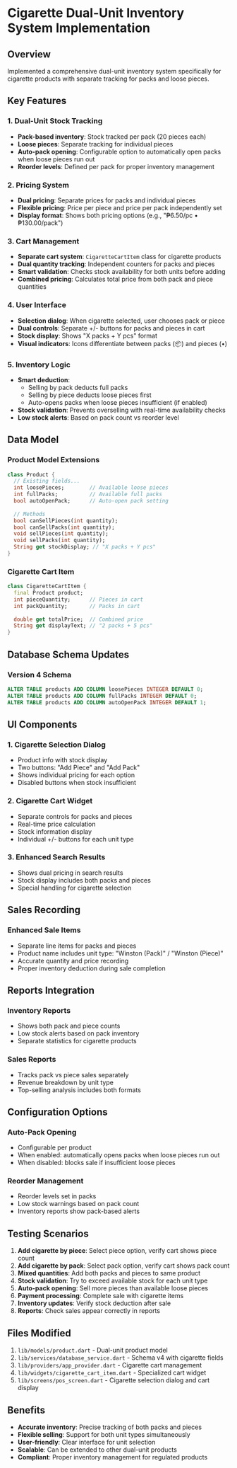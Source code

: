 # Cigarette Dual-Unit Inventory System Implementation

## Overview
Implemented a comprehensive dual-unit inventory system specifically for cigarette products with separate tracking for packs and loose pieces.

## Key Features

### 1. Dual-Unit Stock Tracking
- **Pack-based inventory**: Stock tracked per pack (20 pieces each)
- **Loose pieces**: Separate tracking for individual pieces
- **Auto-pack opening**: Configurable option to automatically open packs when loose pieces run out
- **Reorder levels**: Defined per pack for proper inventory management

### 2. Pricing System
- **Dual pricing**: Separate prices for packs and individual pieces
- **Flexible pricing**: Price per piece and price per pack independently set
- **Display format**: Shows both pricing options (e.g., "₱6.50/pc • ₱130.00/pack")

### 3. Cart Management
- **Separate cart system**: `CigaretteCartItem` class for cigarette products
- **Dual quantity tracking**: Independent counters for packs and pieces
- **Smart validation**: Checks stock availability for both units before adding
- **Combined pricing**: Calculates total price from both pack and piece quantities

### 4. User Interface
- **Selection dialog**: When cigarette selected, user chooses pack or piece
- **Dual controls**: Separate +/- buttons for packs and pieces in cart
- **Stock display**: Shows "X packs + Y pcs" format
- **Visual indicators**: Icons differentiate between packs (📦) and pieces (•)

### 5. Inventory Logic
- **Smart deduction**: 
  - Selling by pack deducts full packs
  - Selling by piece deducts loose pieces first
  - Auto-opens packs when loose pieces insufficient (if enabled)
- **Stock validation**: Prevents overselling with real-time availability checks
- **Low stock alerts**: Based on pack count vs reorder level

## Data Model

### Product Model Extensions
```dart
class Product {
  // Existing fields...
  int loosePieces;        // Available loose pieces
  int fullPacks;          // Available full packs  
  bool autoOpenPack;      // Auto-open pack setting
  
  // Methods
  bool canSellPieces(int quantity);
  bool canSellPacks(int quantity);
  void sellPieces(int quantity);
  void sellPacks(int quantity);
  String get stockDisplay; // "X packs + Y pcs"
}
```

### Cigarette Cart Item
```dart
class CigaretteCartItem {
  final Product product;
  int pieceQuantity;      // Pieces in cart
  int packQuantity;       // Packs in cart
  
  double get totalPrice;  // Combined price
  String get displayText; // "2 packs + 5 pcs"
}
```

## Database Schema Updates

### Version 4 Schema
```sql
ALTER TABLE products ADD COLUMN loosePieces INTEGER DEFAULT 0;
ALTER TABLE products ADD COLUMN fullPacks INTEGER DEFAULT 0;
ALTER TABLE products ADD COLUMN autoOpenPack INTEGER DEFAULT 1;
```

## UI Components

### 1. Cigarette Selection Dialog
- Product info with stock display
- Two buttons: "Add Piece" and "Add Pack"
- Shows individual pricing for each option
- Disabled buttons when stock insufficient

### 2. Cigarette Cart Widget
- Separate controls for packs and pieces
- Real-time price calculation
- Stock information display
- Individual +/- buttons for each unit type

### 3. Enhanced Search Results
- Shows dual pricing in search results
- Stock display includes both packs and pieces
- Special handling for cigarette selection

## Sales Recording

### Enhanced Sale Items
- Separate line items for packs and pieces
- Product name includes unit type: "Winston (Pack)" / "Winston (Piece)"
- Accurate quantity and price recording
- Proper inventory deduction during sale completion

## Reports Integration

### Inventory Reports
- Shows both pack and piece counts
- Low stock alerts based on pack inventory
- Separate statistics for cigarette products

### Sales Reports
- Tracks pack vs piece sales separately
- Revenue breakdown by unit type
- Top-selling analysis includes both formats

## Configuration Options

### Auto-Pack Opening
- Configurable per product
- When enabled: automatically opens packs when loose pieces run out
- When disabled: blocks sale if insufficient loose pieces

### Reorder Management
- Reorder levels set in packs
- Low stock warnings based on pack count
- Inventory reports show pack-based alerts

## Testing Scenarios

1. **Add cigarette by piece**: Select piece option, verify cart shows piece count
2. **Add cigarette by pack**: Select pack option, verify cart shows pack count  
3. **Mixed quantities**: Add both packs and pieces to same product
4. **Stock validation**: Try to exceed available stock for each unit type
5. **Auto-pack opening**: Sell more pieces than available loose pieces
6. **Payment processing**: Complete sale with cigarette items
7. **Inventory updates**: Verify stock deduction after sale
8. **Reports**: Check sales appear correctly in reports

## Files Modified

1. `lib/models/product.dart` - Dual-unit product model
2. `lib/services/database_service.dart` - Schema v4 with cigarette fields
3. `lib/providers/app_provider.dart` - Cigarette cart management
4. `lib/widgets/cigarette_cart_item.dart` - Specialized cart widget
5. `lib/screens/pos_screen.dart` - Cigarette selection dialog and cart display

## Benefits

- **Accurate inventory**: Precise tracking of both packs and pieces
- **Flexible selling**: Support for both unit types simultaneously  
- **User-friendly**: Clear interface for unit selection
- **Scalable**: Can be extended to other dual-unit products
- **Compliant**: Proper inventory management for regulated products
